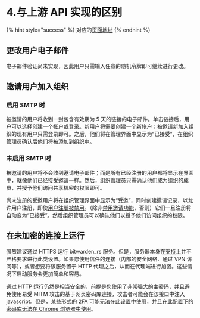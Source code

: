 # 4.与上游 API 实现的区别

{% hint style="success" %}
对应的[页面地址](https://github.com/dani-garcia/bitwarden_rs/wiki/Differences-from-the-upstream-API-implementation)
{% endhint %}

## 更改用户电子邮件 <a id="changing-user-email"></a>

电子邮件验证尚未实现，因此用户只需输入任意的随机令牌即可继续进行更改。

## 邀请用户加入组织 <a id="inviting-users-into-organization"></a>

### 启用 S​​MTP 时 <a id="with-smtp-enabled"></a>

被邀请的用户将收到一封包含有效期为 5 天的链接的电子邮件。单击链接后，用户可以选择创建一个帐户或登录。新​​用户将需要创建一个新帐户；被邀请新加入组织的现有用户只需登录即可。之后，他们将在管理界面中显示为“已接受”，在组织管理员确认后他们将被添加到组织中。

### 未启用 SMTP 时 <a id="without-smtp-enabled"></a>

被邀请的用户将不会收到邀请电子邮件；而是所有已经注册的用户都将显示在界面中，就像他们已经接受邀请一样。然后，组织管理员只需确认他们成为组织的成员，并授予他们访问共享机密的权限即可。

尚未注册的受邀用户将在组织管理界面中显示为“受邀”，同时创建邀请记录，以允许用户注册，即使[用户注册被禁用](../configuration/disable-registration-of-new-users.md)。（除非[禁用邀请功能](../configuration/disable-invitations.md)，否则）它们一旦注册将自动变为“已接受”。然后组织管理员可以确认他们以授予他们访问组织的权限。

## 在未加密的连接上运行 <a id="running-on-unencrypted-connection"></a>

强烈建议通过 HTTPS 运行 bitwarden\_rs 服务。但是，服务器本身在[支持上](../configuration/enabling-https.md)并不严格要求进行此类设置。如果您使用信任的连接（内部的安全网络、通过 VPN 访问等），或者想要将该服务置于 HTTP 代理之后，从而在代理端进行加密。这些情况下启动服务会更加简单和容易。

通过 HTTP 运行仍然是相当安全的，前提是您使用了非常强大的主密码，并且避免使用易受 MITM 攻击的基于网页密码库连接，攻击者可能会在该接口中注入 javascript。但是，某些形式的 2FA 可能无法在此设置中使用，并且[在此配置下的密码库无法在 Chrome 浏览器中使用](https://github.com/bitwarden/web/issues/254)。


